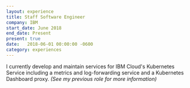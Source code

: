 ```yaml
---
layout: experience
title: Staff Software Engineer
company: IBM
start_date: June 2018
end_date: Present
present: true
date:   2018-06-01 00:00:00 -0600
category: experiences
---
```

I currently develop and maintain services for IBM Cloud's Kubernetes Service including a metrics and log-forwarding service and a Kubernetes Dashboard proxy.
_(See my previous role for more information)_
